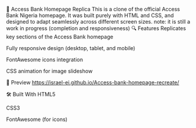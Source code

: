 🏦 Access Bank Homepage Replica
This is a  clone of the official Access Bank Nigeria homepage. It was built purely with HTML and CSS, and designed to adapt seamlessly across different screen sizes.
note: it is still a work in progress (completion and responsiveness)
🔍 Features
Replicates key sections of the Access Bank homepage

Fully responsive design (desktop, tablet, and mobile)

FontAwesome icons integration

CSS animation for image slideshow

📸 Preview
https://israel-ei.github.io/Access-bank-homepage-recreate/

🛠️ Built With
HTML5

CSS3

FontAwesome (for icons)
